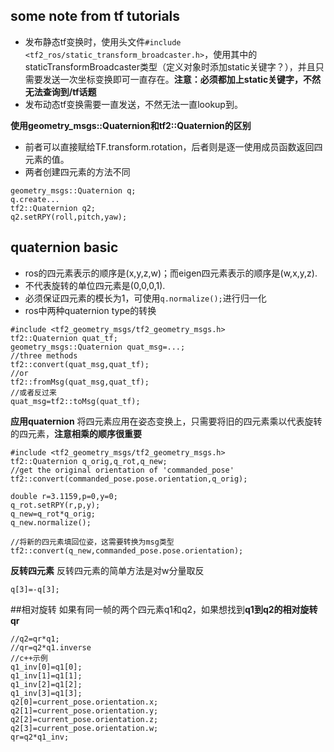 ## some note from tf tutorials
* 发布静态tf变换时，使用头文件```#include <tf2_ros/static_transform_broadcaster.h>```，使用其中的staticTransformBroadcaster类型（定义对象时添加static关键字？），并且只需要发送一次坐标变换即可一直存在。**注意：必须都加上static关键字，不然无法查询到/tf话题**
* 发布动态tf变换需要一直发送，不然无法一直lookup到。

**使用geometry_msgs::Quaternion和tf2::Quaternion的区别**
* 前者可以直接赋给TF.transform.rotation，后者则是逐一使用成员函数返回四元素的值。
* 两者创建四元素的方法不同
```
geometry_msgs::Quaternion q;
q.create...
tf2::Quaternion q2;
q2.setRPY(roll,pitch,yaw);
```
	
## quaternion basic
* ros的四元素表示的顺序是(x,y,z,w)；而eigen四元素表示的顺序是(w,x,y,z).
* 不代表旋转的单位四元素是(0,0,0,1).
* 必须保证四元素的模长为1，可使用```q.normalize();```进行归一化
* ros中两种quaternion type的转换
```
#include <tf2_geometry_msgs/tf2_geometry_msgs.h>
tf2::Quaternion quat_tf;
geometry_msgs::Quaternion quat_msg=...;
//three methods
tf2::convert(quat_msg,quat_tf);
//or
tf2::fromMsg(quat_msg,quat_tf);
//或者反过来
quat_msg=tf2::toMsg(quat_tf);
```
	
**应用quaternion**
将四元素应用在姿态变换上，只需要将旧的四元素乘以代表旋转的四元素，**注意相乘的顺序很重要**
```
#include <tf2_geometry_msgs/tf2_geometry_msgs.h>
tf2::Quaternion q_orig,q_rot,q_new;
//get the original orientation of 'commanded_pose'
tf2::convert(commanded_pose.pose.orientation,q_orig);

double r=3.1159,p=0,y=0;
q_rot.setRPY(r,p,y);
q_new=q_rot*q_orig;
q_new.normalize();

//将新的四元素填回位姿，这需要转换为msg类型
tf2::convert(q_new,commanded_pose.pose.orientation);
```
	
**反转四元素**
反转四元素的简单方法是对w分量取反
```
q[3]=-q[3];
```
	
##相对旋转
如果有同一帧的两个四元素q1和q2，如果想找到**q1到q2的相对旋转qr**
```
//q2=qr*q1;
//qr=q2*q1.inverse
//c++示例
q1_inv[0]=q1[0];
q1_inv[1]=q1[1];
q1_inv[2]=q1[2];
q1_inv[3]=q1[3];
q2[0]=current_pose.orientation.x;
q2[1]=current_pose.orientation.y;
q2[2]=current_pose.orientation.z;
q2[3]=current_pose.orientation.w;
qr=q2*q1_inv;
```

